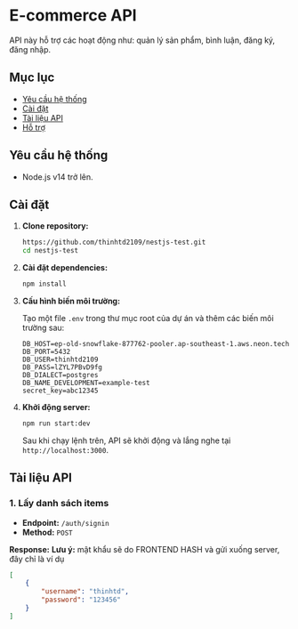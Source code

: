 # E-commerce API

API này hỗ trợ các hoạt động như: quản lý sản phẩm, bình luận, đăng ký, đăng nhập.

## Mục lục

- [Yêu cầu hệ thống](#yeu-cau-he-thong)
- [Cài đặt](#cai-dat)
- [Tài liệu API](#tai-lieu-api)
- [Hỗ trợ](#ho-tro)

## Yêu cầu hệ thống <a name="yeu-cau-he-thong"></a>

- Node.js v14 trở lên.

## Cài đặt <a name="cai-dat"></a>

1. **Clone repository:**

    ```bash
    https://github.com/thinhtd2109/nestjs-test.git
    cd nestjs-test
    ```

2. **Cài đặt dependencies:**

    ```bash
    npm install
    ```

3. **Cấu hình biến môi trường:**

    Tạo một file `.env` trong thư mục root của dự án và thêm các biến môi trường sau:

    ```
    DB_HOST=ep-old-snowflake-877762-pooler.ap-southeast-1.aws.neon.tech
    DB_PORT=5432
    DB_USER=thinhtd2109
    DB_PASS=lZYL7PBvD9fg
    DB_DIALECT=postgres
    DB_NAME_DEVELOPMENT=example-test
    secret_key=abc12345
    ```

4. **Khởi động server:**

    ```bash
    npm run start:dev
    ```

    Sau khi chạy lệnh trên, API sẽ khởi động và lắng nghe tại `http://localhost:3000`.

## Tài liệu API <a name="tai-lieu-api"></a>

### 1. Lấy danh sách items

- **Endpoint:** `/auth/signin`
- **Method:** `POST`

**Response:**
**Lưu ý:** mật khẩu sẽ do FRONTEND HASH và gửi xuống server, đây chỉ là ví dụ
```json
[
    {
        "username": "thinhtd",
        "password": "123456"
    }
]


